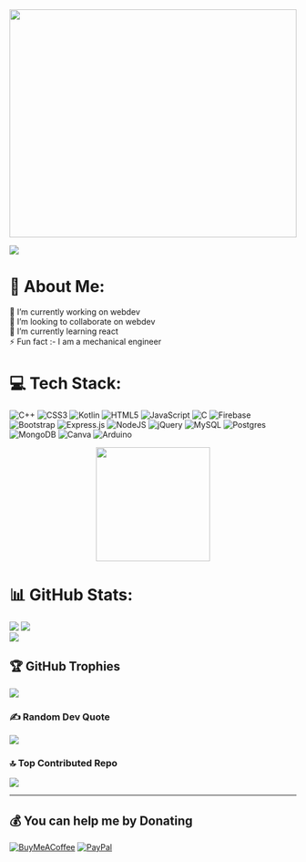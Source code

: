 <div align="center">
  <img height="400" width="100%" src="https://images-wixmp-ed30a86b8c4ca887773594c2.wixmp.com/f/1cc5e3ff-37e5-4b9c-abf4-92304fafa4c9/deekqx1-20d6363f-185e-4f8d-a748-f5b3f3b8fdde.gif?token=eyJ0eXAiOiJKV1QiLCJhbGciOiJIUzI1NiJ9.eyJzdWIiOiJ1cm46YXBwOjdlMGQxODg5ODIyNjQzNzNhNWYwZDQxNWVhMGQyNmUwIiwiaXNzIjoidXJuOmFwcDo3ZTBkMTg4OTgyMjY0MzczYTVmMGQ0MTVlYTBkMjZlMCIsIm9iaiI6W1t7InBhdGgiOiJcL2ZcLzFjYzVlM2ZmLTM3ZTUtNGI5Yy1hYmY0LTkyMzA0ZmFmYTRjOVwvZGVla3F4MS0yMGQ2MzYzZi0xODVlLTRmOGQtYTc0OC1mNWIzZjNiOGZkZGUuZ2lmIn1dXSwiYXVkIjpbInVybjpzZXJ2aWNlOmZpbGUuZG93bmxvYWQiXX0.bQwR0OGahVNiMtiHhvn95SFiuAZKxapsWSr_AbMK_Oc"  />
</div>


[![](https://visitcount.itsvg.in/api?id=Mr-2608&icon=2&color=0)](https://visitcount.itsvg.in)


# 💫 About Me:
🔭 I’m currently working on webdev<br>👯 I’m looking to collaborate on webdev<br>🌱 I’m currently learning react<br>⚡ Fun fact :- I am a mechanical engineer



# 💻 Tech Stack:
![C++](https://img.shields.io/badge/c++-%2300599C.svg?style=for-the-badge&logo=c%2B%2B&logoColor=white) ![CSS3](https://img.shields.io/badge/css3-%231572B6.svg?style=for-the-badge&logo=css3&logoColor=white) ![Kotlin](https://img.shields.io/badge/kotlin-%237F52FF.svg?style=for-the-badge&logo=kotlin&logoColor=white) ![HTML5](https://img.shields.io/badge/html5-%23E34F26.svg?style=for-the-badge&logo=html5&logoColor=white) ![JavaScript](https://img.shields.io/badge/javascript-%23323330.svg?style=for-the-badge&logo=javascript&logoColor=%23F7DF1E) ![C](https://img.shields.io/badge/c-%2300599C.svg?style=for-the-badge&logo=c&logoColor=white) ![Firebase](https://img.shields.io/badge/firebase-%23039BE5.svg?style=for-the-badge&logo=firebase) ![Bootstrap](https://img.shields.io/badge/bootstrap-%238511FA.svg?style=for-the-badge&logo=bootstrap&logoColor=white) ![Express.js](https://img.shields.io/badge/express.js-%23404d59.svg?style=for-the-badge&logo=express&logoColor=%2361DAFB) ![NodeJS](https://img.shields.io/badge/node.js-6DA55F?style=for-the-badge&logo=node.js&logoColor=white) ![jQuery](https://img.shields.io/badge/jquery-%230769AD.svg?style=for-the-badge&logo=jquery&logoColor=white) ![MySQL](https://img.shields.io/badge/mysql-%2300000f.svg?style=for-the-badge&logo=mysql&logoColor=white) ![Postgres](https://img.shields.io/badge/postgres-%23316192.svg?style=for-the-badge&logo=postgresql&logoColor=white) ![MongoDB](https://img.shields.io/badge/MongoDB-%234ea94b.svg?style=for-the-badge&logo=mongodb&logoColor=white) ![Canva](https://img.shields.io/badge/Canva-%2300C4CC.svg?style=for-the-badge&logo=Canva&logoColor=white) ![Arduino](https://img.shields.io/badge/-Arduino-00979D?style=for-the-badge&logo=Arduino&logoColor=white)

<div align="center">
  <img height="200" src="https://media.giphy.com/media/wLNuW1tCKRiPmDV5Y4/giphy.gif"  />
</div>

# 📊 GitHub Stats:
![](https://github-readme-stats.vercel.app/api?username=Mr-2608&theme=material-palenight&hide_border=false&include_all_commits=false&count_private=false)
![](https://github-readme-streak-stats.herokuapp.com/?user=Mr-2608&theme=material-palenight&hide_border=false)<br/>
![](https://github-readme-stats.vercel.app/api/top-langs/?username=Mr-2608&theme=material-palenight&hide_border=false&include_all_commits=false&count_private=false&layout=compact)




## 🏆 GitHub Trophies

![](https://github-profile-trophy.vercel.app/?username=Mr-2608&theme=radical&no-frame=false&no-bg=true&margin-w=4)


### ✍️ Random Dev Quote
![](https://quotes-github-readme.vercel.app/api?type=horizontal&theme=radical)

### 🔝 Top Contributed Repo
![](https://github-contributor-stats.vercel.app/api?username=Mr-2608&limit=5&theme=dark&combine_all_yearly_contributions=true)

---

  ## 💰 You can help me by Donating
  [![BuyMeACoffee](https://img.shields.io/badge/Buy%20Me%20a%20Coffee-ffdd00?style=for-the-badge&logo=buy-me-a-coffee&logoColor=black)](https://buymeacoffee.com/Mr.2608) [![PayPal](https://img.shields.io/badge/PayPal-00457C?style=for-the-badge&logo=paypal&logoColor=white)](https://paypal.me/Shubhamsoni2608) 

  
<!-- Proudly created with GPRM ( https://gprm.itsvg.in ) -->
